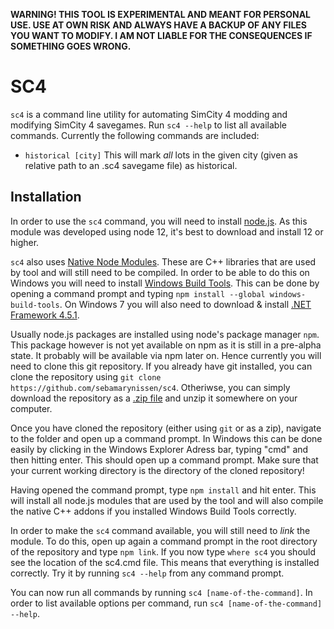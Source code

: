 **WARNING! THIS TOOL IS EXPERIMENTAL AND MEANT FOR PERSONAL USE. USE AT OWN RISK AND ALWAYS HAVE A BACKUP OF ANY FILES YOU WANT TO MODIFY. I AM NOT LIABLE FOR THE CONSEQUENCES IF SOMETHING GOES WRONG.**

# SC4

`sc4` is a command line utility for automating SimCity 4 modding and modifying SimCity 4 savegames. Run `sc4 --help` to list all available commands.
Currently the following commands are included:

 - `historical [city]` This will mark *all* lots in the given city (given as relative path to an .sc4 savegame file) as historical.
 
 ## Installation
 
In order to use the `sc4` command, you will need to install [node.js](https://www.nodejs.org).
As this module was developed using node 12, it's best to download and install 12 or higher.

`sc4` also uses [Native Node Modules](https://nodejs.org/api/addons.html).
These are C++ libraries that are used by tool and will still need to be compiled.
In order to be able to do this on Windows you will need to install [Windows Build Tools](https://github.com/felixrieseberg/windows-build-tools).
This can be done by opening a command prompt and typing `npm install --global windows-build-tools`.
On Windows 7 you will also need to download & install [.NET Framework 4.5.1](http://www.microsoft.com/en-us/download/details.aspx?id=40773).

Usually node.js packages are installed using node's package manager `npm`.
This package however is not yet available on npm as it is still in a pre-alpha state.
It probably will be available via npm later on.
Hence currently you will need to clone this git repository.
If you already have git installed, you can clone the repository using `git clone https://github.com/sebamarynissen/sc4`.
Otheriwse, you can simply download the repository as a [.zip file](https://github.com/sebamarynissen/sc4/archive/master.zip) and unzip it somewhere on your computer.

Once you have cloned the repository (either using `git` or as a zip), navigate to the folder and open up a command prompt.
In Windows this can be done easily by clicking in the Windows Explorer Adress bar, typing "cmd" and then hitting enter.
This should open up a command prompt.
Make sure that your current working directory is the directory of the cloned repository!

Having opened the command prompt, type `npm install` and hit enter.
This will install all node.js modules that are used by the tool and will also compile the native C++ addons if you installed Windows Build Tools correctly.

In order to make the `sc4` command available, you will still need to *link* the module.
To do this, open up again a command prompt in the root directory of the repository and type `npm link`.
If you now type `where sc4` you should see the location of the sc4.cmd file.
This means that everything is installed correctly.
Try it by running `sc4 --help` from any command prompt.

You can now run all commands by running `sc4 [name-of-the-command]`.
In order to list available options per command, run `sc4 [name-of-the-command] --help`.
